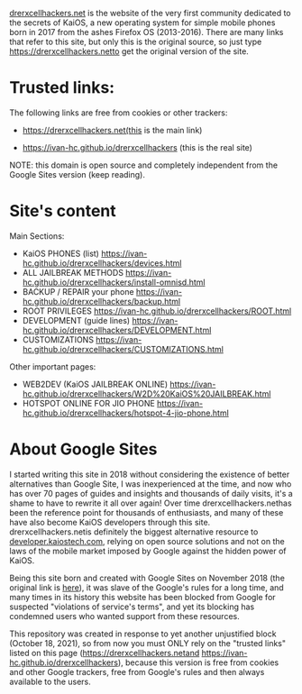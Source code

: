 [drerxcellhackers.net](https://drerxcellhackers.net) is the website of the very first community dedicated to the secrets of KaiOS, a new operating system for simple mobile phones born in 2017 from the ashes Firefox OS (2013-2016). There are many links that refer to this site, but only this is the original source, so just type https://drerxcellhackers.netto get the original version of the site.

# Trusted links:
The following links are free from cookies or other trackers:

 - https://drerxcellhackers.net(this is the main link)
 
 - https://ivan-hc.github.io/drerxcellhackers (this is the real site)
 
NOTE: this domain is open source and completely independent from the Google Sites version (keep reading).

# Site's content
 Main Sections:
 - KaiOS PHONES (list) https://ivan-hc.github.io/drerxcellhackers/devices.html
 - ALL JAILBREAK METHODS https://ivan-hc.github.io/drerxcellhackers/install-omnisd.html
 - BACKUP / REPAIR your phone https://ivan-hc.github.io/drerxcellhackers/backup.html
 - ROOT PRIVILEGES https://ivan-hc.github.io/drerxcellhackers/ROOT.html
 - DEVELOPMENT (guide lines) https://ivan-hc.github.io/drerxcellhackers/DEVELOPMENT.html
 - CUSTOMIZATIONS https://ivan-hc.github.io/drerxcellhackers/CUSTOMIZATIONS.html

 Other important pages:
 - WEB2DEV (KaiOS JAILBREAK ONLINE) https://ivan-hc.github.io/drerxcellhackers/W2D%20KaiOS%20JAILBREAK.html
 - HOTSPOT ONLINE FOR JIO PHONE https://ivan-hc.github.io/drerxcellhackers/hotspot-4-jio-phone.html
 
# About Google Sites
I started writing this site in 2018 without considering the existence of better alternatives than Google Site, I was inexperienced at the time, and now who has over 70 pages of guides and insights and thousands of daily visits, it's a shame to have to rewrite it all over again! Over time drerxcellhackers.nethas been the reference point for thousands of enthusiasts, and many of these have also become KaiOS developers through this site. drerxcellhackers.netis definitely the biggest alternative resource to [developer.kaiostech.com](https://developer.kaiostech.com), relying on open source solutions and not on the laws of the mobile market imposed by Google against the hidden power of KaiOS.

Being this site born and created with Google Sites on November 2018 (the original link is [here](https://sites.google.com/view/drerxcellhackers)), it was slave of the Google's rules for a long time, and many times in its history this website has been blocked from Google for suspected "violations of service's terms", and yet its blocking has condemned users who wanted support from these resources.

This repository was created in response to yet another unjustified block (October 18, 2021), so from now you must ONLY rely on the "trusted links" listed on this page (https://drerxcellhackers.netand https://ivan-hc.github.io/drerxcellhackers), because this version is free from cookies and other Google trackers, free from Google's rules and then always available to the users.
